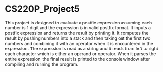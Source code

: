 # CS220P_Project5
This project is designed to evaluate a postfix expression assuming each number is 1 digit and the expression
is in valid postfix format. It inputs a postfix expression and returns the result by printing it. It computes the
result by pushing numbers into a stack and then taking out the first two numbers and combining it with an operator
when it is encountered in the expression. The expression is read as a string and it reads from left to right each
character which is either an operand or operator. When it parses the entire expression, the final result is
printed to the console window after compiling and running the program.